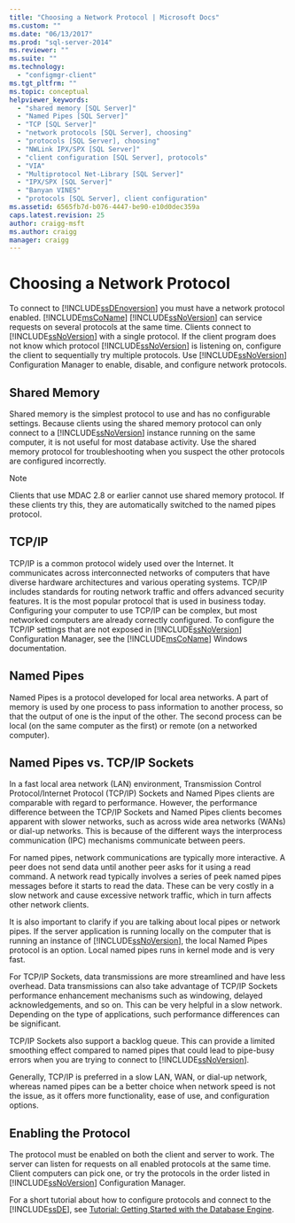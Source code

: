 ```yaml
---
title: "Choosing a Network Protocol | Microsoft Docs"
ms.custom: ""
ms.date: "06/13/2017"
ms.prod: "sql-server-2014"
ms.reviewer: ""
ms.suite: ""
ms.technology: 
  - "configmgr-client"
ms.tgt_pltfrm: ""
ms.topic: conceptual
helpviewer_keywords: 
  - "shared memory [SQL Server]"
  - "Named Pipes [SQL Server]"
  - "TCP [SQL Server]"
  - "network protocols [SQL Server], choosing"
  - "protocols [SQL Server], choosing"
  - "NWLink IPX/SPX [SQL Server]"
  - "client configuration [SQL Server], protocols"
  - "VIA"
  - "Multiprotocol Net-Library [SQL Server]"
  - "IPX/SPX [SQL Server]"
  - "Banyan VINES"
  - "protocols [SQL Server], client configuration"
ms.assetid: 6565fb7d-b076-4447-be90-e10d0dec359a
caps.latest.revision: 25
author: craigg-msft
ms.author: craigg
manager: craigg
---
```

# Choosing a Network Protocol
  To connect to [!INCLUDE[ssDEnoversion](../../includes/ssdenoversion-md.md)] you must have a network protocol enabled. [!INCLUDE[msCoName](../../includes/msconame-md.md)] [!INCLUDE[ssNoVersion](../../includes/ssnoversion-md.md)] can service requests on several protocols at the same time. Clients connect to [!INCLUDE[ssNoVersion](../../includes/ssnoversion-md.md)] with a single protocol. If the client program does not know which protocol [!INCLUDE[ssNoVersion](../../includes/ssnoversion-md.md)] is listening on, configure the client to sequentially try multiple protocols. Use [!INCLUDE[ssNoVersion](../../includes/ssnoversion-md.md)] Configuration Manager to enable, disable, and configure network protocols.  
  
## Shared Memory  
 Shared memory is the simplest protocol to use and has no configurable settings. Because clients using the shared memory protocol can only connect to a [!INCLUDE[ssNoVersion](../../includes/ssnoversion-md.md)] instance running on the same computer, it is not useful for most database activity. Use the shared memory protocol for troubleshooting when you suspect the other protocols are configured incorrectly.  
  
> [!NOTE]  
>  Clients that use MDAC 2.8 or earlier cannot use shared memory protocol. If these clients try this, they are automatically switched to the named pipes protocol.  
  
## TCP/IP  
 TCP/IP is a common protocol widely used over the Internet. It communicates across interconnected networks of computers that have diverse hardware architectures and various operating systems. TCP/IP includes standards for routing network traffic and offers advanced security features. It is the most popular protocol that is used in business today. Configuring your computer to use TCP/IP can be complex, but most networked computers are already correctly configured. To configure the TCP/IP settings that are not exposed in [!INCLUDE[ssNoVersion](../../includes/ssnoversion-md.md)] Configuration Manager, see the [!INCLUDE[msCoName](../../includes/msconame-md.md)] Windows documentation.  
  
## Named Pipes  
 Named Pipes is a protocol developed for local area networks. A part of memory is used by one process to pass information to another process, so that the output of one is the input of the other. The second process can be local (on the same computer as the first) or remote (on a networked computer).  
  
## Named Pipes vs. TCP/IP Sockets  
 In a fast local area network (LAN) environment, Transmission Control Protocol/Internet Protocol (TCP/IP) Sockets and Named Pipes clients are comparable with regard to performance. However, the performance difference between the TCP/IP Sockets and Named Pipes clients becomes apparent with slower networks, such as across wide area networks (WANs) or dial-up networks. This is because of the different ways the interprocess communication (IPC) mechanisms communicate between peers.  
  
 For named pipes, network communications are typically more interactive. A peer does not send data until another peer asks for it using a read command. A network read typically involves a series of peek named pipes messages before it starts to read the data. These can be very costly in a slow network and cause excessive network traffic, which in turn affects other network clients.  
  
 It is also important to clarify if you are talking about local pipes or network pipes. If the server application is running locally on the computer that is running an instance of [!INCLUDE[ssNoVersion](../../includes/ssnoversion-md.md)], the local Named Pipes protocol is an option. Local named pipes runs in kernel mode and is very fast.  
  
 For TCP/IP Sockets, data transmissions are more streamlined and have less overhead. Data transmissions can also take advantage of TCP/IP Sockets performance enhancement mechanisms such as windowing, delayed acknowledgements, and so on. This can be very helpful in a slow network. Depending on the type of applications, such performance differences can be significant.  
  
 TCP/IP Sockets also support a backlog queue. This can provide a limited smoothing effect compared to named pipes that could lead to pipe-busy errors when you are trying to connect to [!INCLUDE[ssNoVersion](../../includes/ssnoversion-md.md)].  
  
 Generally, TCP/IP is preferred in a slow LAN, WAN, or dial-up network, whereas named pipes can be a better choice when network speed is not the issue, as it offers more functionality, ease of use, and configuration options.  
  
## Enabling the Protocol  
 The protocol must be enabled on both the client and server to work. The server can listen for requests on all enabled protocols at the same time. Client computers can pick one, or try the protocols in the order listed in [!INCLUDE[ssNoVersion](../../includes/ssnoversion-md.md)] Configuration Manager.  
  
 For a short tutorial about how to configure protocols and connect to the [!INCLUDE[ssDE](../../includes/ssde-md.md)], see [Tutorial: Getting Started with the Database Engine](../../relational-databases/tutorial-getting-started-with-the-database-engine.md).  
  
  
